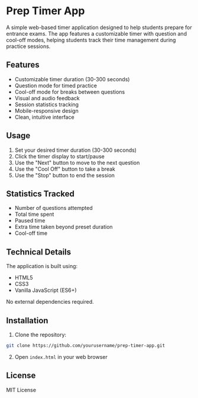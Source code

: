 # Prep Timer App

A simple web-based timer application designed to help students prepare for entrance exams. The app features a customizable timer with question and cool-off modes, helping students track their time management during practice sessions.

## Features

- Customizable timer duration (30-300 seconds)
- Question mode for timed practice
- Cool-off mode for breaks between questions
- Visual and audio feedback
- Session statistics tracking
- Mobile-responsive design
- Clean, intuitive interface

## Usage

1. Set your desired timer duration (30-300 seconds)
2. Click the timer display to start/pause
3. Use the "Next" button to move to the next question
4. Use the "Cool Off" button to take a break
5. Use the "Stop" button to end the session

## Statistics Tracked

- Number of questions attempted
- Total time spent
- Paused time
- Extra time taken beyond preset duration
- Cool-off time

## Technical Details

The application is built using:
- HTML5
- CSS3
- Vanilla JavaScript (ES6+)

No external dependencies required.

## Installation

1. Clone the repository:
```bash
git clone https://github.com/yourusername/prep-timer-app.git
```

2. Open `index.html` in your web browser

## License

MIT License 